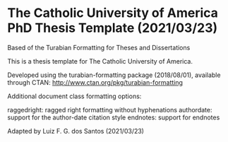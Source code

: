 # The Catholic University of America PhD Thesis Template (2021/03/23)
Based of the Turabian Formatting for Theses and Dissertations

This is a thesis template for The Catholic University of America.

Developed using the turabian-formatting package (2018/08/01), available through CTAN: http://www.ctan.org/pkg/turabian-formatting

Additional document class formatting options:

raggedright: ragged right formatting without hyphenations
authordate: support for the author-date citation style
endnotes: support for endnotes


Adapted by Luiz F. G. dos Santos (2021/03/23)